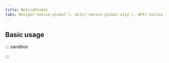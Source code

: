 ```yaml
---
title: NoticeGlobal
tabs: Design('notice-global'), A11y('notice-global-a11y'), API('notice-global-api'), Example('notice-global-code'), Changelog('notice-global-changelog')
---
```


## Basic usage

::: sandbox

<script lang="tsx" src="examples/basic_usage.tsx"></script>

:::
